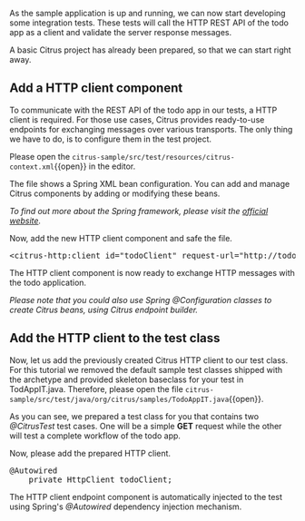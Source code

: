 As the sample application is up and running, we can now start developing some integration tests. These tests will call
the HTTP REST API of the todo app as a client and validate the server response messages.

A basic Citrus project has already been prepared, so that we can start right away.

## Add a HTTP client component

To communicate with the REST API of the todo app in our tests, a HTTP client is required. For those use cases, Citrus
provides ready-to-use endpoints for exchanging messages over various transports. The only thing we have to do, is to 
configure them in the test project.

Please open the ``citrus-sample/src/test/resources/citrus-context.xml``{{open}} in the editor.

The file shows a Spring XML bean configuration. You can add and manage Citrus components by adding or modifying these beans.

_To find out more about the Spring framework, please visit the [official website](https://spring.io/)._

Now, add the new HTTP client component and safe the file.
<pre class="file" data-filename="citrus-sample/src/test/resources/citrus-context.xml" data-target="insert" data-marker="<!-- Common settings -->">
&lt;citrus-http:client id="todoClient" request-url="http://todo-app.paas.consol.de" /&gt;
</pre>

The HTTP client component is now ready to exchange HTTP messages with the todo application. 

_Please note that you could also use Spring @Configuration classes to create Citrus beans, using Citrus endpoint builder._

## Add the HTTP client to the test class

Now, let us add the previously created Citrus HTTP client to our test class.
For this tutorial we removed the default sample test classes shipped with the archetype and provided skeleton baseclass for your test in TodAppIT.java.
Therefore, please open the file ``citrus-sample/src/test/java/org/citrus/samples/TodoAppIT.java``{{open}}.

As you can see, we prepared a test class for you that contains two _@CitrusTest_ test cases. One will be a simple **GET**
request while the other will test a complete workflow of the todo app.
 
Now, please add the prepared HTTP client.
<pre class="file" data-filename="citrus-sample/src/test/java/org/citrus/samples/TodoAppIT.java" data-target="insert" data-marker="// TODO: add todoClient">
@Autowired
    private HttpClient todoClient;
</pre>

The HTTP client endpoint component is automatically injected to the test using Spring's _@Autowired_ dependency
injection mechanism.
